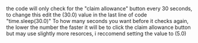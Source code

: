  the code will only check for the "claim allowance" button every 30 seconds, to change this edit the (30.0) value in the last line of code  "time.sleep(30.0)" To how many seconds you want before it checks again, the lower the number the faster it will be to click the claim allowance button but may use slightly more resorces, i reccomend setting the value to (5.0)
